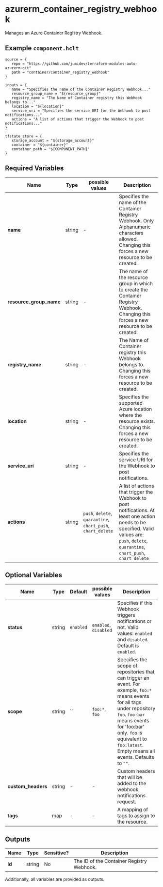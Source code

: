 # azurerm_container_registry_webhook

Manages an Azure Container Registry Webhook.

## Example `component.hclt`

```hcl
source = {
   repo = "https://github.com/jumidev/terraform-modules-auto-azurerm.git"   
   path = "container/container_registry_webhook"   
}

inputs = {
   name = "Specifies the name of the Container Registry Webhook..."   
   resource_group_name = "${resource_group}"   
   registry_name = "The Name of Container registry this Webhook belongs to..."   
   location = "${location}"   
   service_uri = "Specifies the service URI for the Webhook to post notifications..."   
   actions = "A list of actions that trigger the Webhook to post notifications..."   
}

tfstate_store = {
   storage_account = "${storage_account}"   
   container = "${container}"   
   container_path = "${COMPONENT_PATH}"   
}

```

## Required Variables

| Name | Type |  possible values |  Description |
| ---- | --------- |  ----------- | ----------- |
| **name** | string |  -  |  Specifies the name of the Container Registry Webhook. Only Alphanumeric characters allowed. Changing this forces a new resource to be created. | 
| **resource_group_name** | string |  -  |  The name of the resource group in which to create the Container Registry Webhook. Changing this forces a new resource to be created. | 
| **registry_name** | string |  -  |  The Name of Container registry this Webhook belongs to. Changing this forces a new resource to be created. | 
| **location** | string |  -  |  Specifies the supported Azure location where the resource exists. Changing this forces a new resource to be created. | 
| **service_uri** | string |  -  |  Specifies the service URI for the Webhook to post notifications. | 
| **actions** | string |  `push`, `delete`, `quarantine`, `chart_push`, `chart_delete`  |  A list of actions that trigger the Webhook to post notifications. At least one action needs to be specified. Valid values are: `push`, `delete`, `quarantine`, `chart_push`, `chart_delete` | 

## Optional Variables

| Name | Type |  Default  |  possible values |  Description |
| ---- | --------- |  ----------- | ----------- | ----------- |
| **status** | string |  `enabled`  |  `enabled`, `disabled`  |  Specifies if this Webhook triggers notifications or not. Valid values: `enabled` and `disabled`. Default is `enabled`. | 
| **scope** | string |  ``  |  `foo:*`, `foo`  |  Specifies the scope of repositories that can trigger an event. For example, `foo:*` means events for all tags under repository `foo`. `foo:bar` means events for 'foo:bar' only. `foo` is equivalent to `foo:latest`. Empty means all events. Defaults to `""`. | 
| **custom_headers** | string |  -  |  -  |  Custom headers that will be added to the webhook notifications request. | 
| **tags** | map |  -  |  -  |  A mapping of tags to assign to the resource. | 



## Outputs

| Name | Type | Sensitive? | Description |
| ---- | ---- | --------- | --------- |
| **id** | string | No  | The ID of the Container Registry Webhook. | 

Additionally, all variables are provided as outputs.
